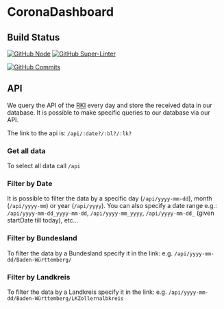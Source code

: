 # CoronaDashboard

## Build Status
[![GitHub Node](https://github.com/FelixGeisler/CoronaDashboard/workflows/Node.js%20CI/badge.svg)](https://github.com/actions/starter-workflows)  [![GitHub Super-Linter](https://github.com/FelixGeisler/CoronaDashboard/workflows/Lint%20Code%20Base/badge.svg)](https://github.com/marketplace/actions/super-linter)

[![GitHub Commits](https://img.shields.io/github/commit-activity/w/FelixGeisler/CoronaDashboard)](https://github.com/FelixGeisler/CoronaDashboard/commits/main)

## API
We query the API of the [RKI](https://npgeo-corona-npgeo-de.hub.arcgis.com/datasets/917fc37a709542548cc3be077a786c17_0) every day and store the received data in our database. It is possible to make specific queries to our database via our API. 

The link to the api is: `/api/:date?/:bl?/:lk?`

### Get all data
To select all data call `/api`

### Filter by Date
It is possible to filter the data by a specific day (`/api/yyyy-mm-dd`), month (`/api/yyyy-mm`) or year (`/api/yyyy`).
You can also specify a date range e.g.: `/api/yyyy-mm-dd_yyyy-mm-dd`, `/api/yyyy-mm_yyyy`, `/api/yyyy-mm-dd_` (given startDate till today), etc...

### Filter by Bundesland
To filter the data by a Bundesland specify it in the link: e.g. `/api/yyyy-mm-dd/Baden-Württemberg/`

### Filter by Landkreis
To filter the data by a Landkreis specify it in the link: e.g. `/api/yyyy-mm-dd/Baden-Württemberg/LKZollernalbkreis`

